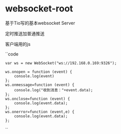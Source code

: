 # websocket-root

基于Tio写的基本websocket Server

定时推送加普通推送

客户端用的js

``code

    var ws = new WebSocket("ws://192.168.0.169:9326");
    
    ws.onopen = function (event) {
        console.log(event)
    };
    ws.onmessage=function (event) {
        console.log("收到消息："+event.data);
    };
    ws.onclose=function (event) {
        console.log(event.data);
    };
    ws.onerror=function (event,e) {
        console.log(event.data);
    };
    
``
